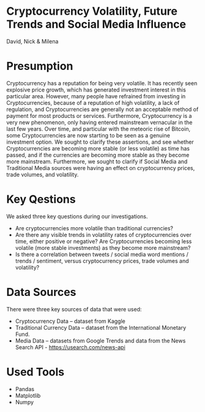 # Cryptocurrency Volatility, Future Trends and Social Media Influence
David, Nick & Milena

# Presumption
Cryptocurrency has a reputation for being very volatile. It has recently seen explosive price growth, which has generated investment interest in this particular area. However, many people have refrained from investing in Cryptocurrencies, because of a reputation of high volatility, a lack of regulation, and Cryptocurrencies are generally not an acceptable method of payment for most products or services. 
Furthermore, Cryptocurrency is a very new phenomenon, only having entered mainstream vernacular in the last few years. 
Over time, and particular with the meteoric rise of Bitcoin, some Cryptocurrencies are now starting to be seen as a genuine investment option. 
We sought to clarify these assertions, and see whether Cryptocurrencies are becoming more stable (or less volatile) as time has passed, and if the currencies are becoming more stable as they become more mainstream.
Furthermore, we sought to clarify if Social Media and Traditional Media sources were having an effect on cryptocurrency prices, trade volumes, and volatility.  

# Key Qestions
We asked three key questions during our investigations.
*  Are cryptocurrencies more volatile than traditional currencies? 
*  Are there any visible trends in volatility rates of cryptocurrencies over time, either positive or negative? Are Cryptocurrencies becoming less volatile (more stable investments) as they become more mainstream?
*  Is there a correlation between tweets / social media word mentions / trends / sentiment, versus cryptocurrency prices, trade volumes and volatility?

# Data Sources
There were three key sources of data that were used:
*  Cryptocurrency Data – dataset from Kaggle 
*  Traditional Currency Data – dataset from the International Monetary Fund.
*  Media Data – datasets from Google Trends and data from the News Search API - https://usearch.com/news-api

# Used Tools
*  Pandas
*  Matplotlib
*  Numpy 
